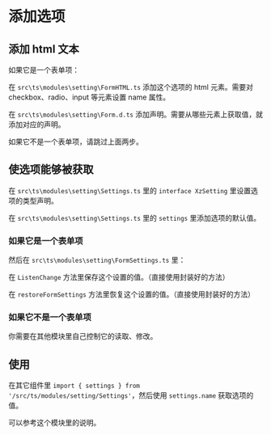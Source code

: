 # 添加选项

## 添加 html 文本

如果它是一个表单项：

在 `src\ts\modules\setting\FormHTML.ts` 添加这个选项的 html 元素。需要对 checkbox、radio、input 等元素设置 name 属性。

在 `src\ts\modules\setting\Form.d.ts` 添加声明。需要从哪些元素上获取值，就添加对应的声明。

如果它不是一个表单项，请跳过上面两步。

## 使选项能够被获取

在 `src\ts\modules\setting\Settings.ts` 里的 `interface XzSetting` 里设置选项的类型声明。

在 `src\ts\modules\setting\Settings.ts` 里的 `settings` 里添加选项的默认值。

### 如果它是一个表单项

然后在 `src\ts\modules\setting\FormSettings.ts` 里：

在 `ListenChange` 方法里保存这个设置的值。（直接使用封装好的方法）

在 `restoreFormSettings` 方法里恢复这个设置的值。（直接使用封装好的方法）

### 如果它不是一个表单项

你需要在其他模块里自己控制它的读取、修改。

## 使用

在其它组件里 `import { settings } from '/src/ts/modules/setting/Settings'`，然后使用 `settings.name` 获取选项的值。

可以参考这个模块里的说明。